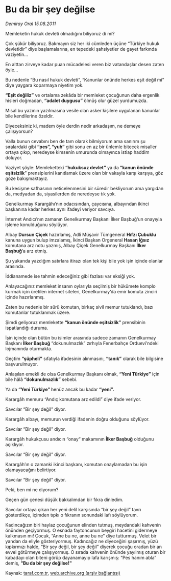 # Bu da bir şey değilse

*Demiray Oral 15.08.2011*

<div class="yazi"><p>Memleketin hukuk devleti olmadığını biliyoruz di mi?</p>
<p>Çok şükür biliyoruz. Bakmayın siz her iki cümleden üçüne “Türkiye hukuk devletidir” diye başlamalarına, en tepedeki şahsiyetler de gayet farkında vaziyetin...</p>
<p>En alttan zirveye kadar puan mücadelesi veren biz vatandaşlar desen zaten öyle...</p>
<p>Bu nedenle “Bu nasıl hukuk devleti”, “Kanunlar önünde herkes eşit değil mi” diye yaygara koparmaya niyetim yok.</p>
<p><strong>“Eşit değiliz”</strong> ve ortalama zekâda bir memleket çocuğunun daha ergenlik hisleri doğmadan, <strong>“adalet duygusu”</strong> ölmüş olur güzel yurdumuzda.</p>
<p>Misal bu yazının yazılmasına vesile olan asker kişilere uygulanan kanunlar bile kendilerine özeldir.</p>
<p>Diyeceksiniz ki, madem öyle derdin nedir arkadaşım, ne demeye çalışıyorsun?</p>
<p>Valla bunun cevabını ben de tam olarak bilmiyorum ama sanırım şu sıralardaki gibi <strong>“pes”, “yuh”</strong> gibi sonu en az bir ünlemle bitecek misaller ortaya çıkıp, neredeyse kimsenin umurunda olmayınca istiap haddim doluyor.</p>
<p>Vaziyet şöyle: Memleketteki <strong>“hukuksuz devlet”</strong> ya da<strong> “kanun önünde eşitsizlik</strong>” prensiplerini kanıtlamak üzere olan bir vakayla karşı karşıya, göz göze bakışmaktayız.</p>
<p>Bu kesişme safhasının neticelenmesini bir süredir bekliyorum ama yargıdan da, medyadan da, siyasilerden de neredeyse tık yok.</p>
<p>Genelkurmay Karargâhı’nın odacısından, çaycısına, albayından ikinci başkanına kadar herkes aynı ifadeyi veriyor savcıya.</p>
<p>İnternet Andıcı’nın zamanın Genelkurmay Başkanı İlker Başbuğ‘un onayıyla işleme konulduğunu söylüyor.</p>
<p>Albay <strong>Dursun Çiçek</strong> hazırlamış, Adlî Müşavir Tümgeneral <strong>Hıfzı Çubuklu</strong> kanuna uygun bulup imzalamış, İkinci Başkan Orgeneral <strong>Hasan Iğsız</strong> komutana arz notu yazmış, Albay Çiçek Genelkurmay Başkanı <strong>İlker Başbuğ</strong>‘a arz etmiş.</p>
<p>Şu yukarıda yazdığım satırlara itirazı olan tek kişi bile yok işin içinde olanlar arasında.</p>
<p>İddianamede ise tahmin edeceğiniz gibi fazlası var eksiği yok.</p>
<p>Anlayacağınız memleket insanın oylarıyla seçilmiş bir hükümete komplo kurmak için üretilen internet siteleri, Genelkurmay’da emir komuta zinciri içinde hazırlanmış.</p>
<p>Zaten bu nedenle bir sürü komutan, birkaç sivil memur tutuklandı, bazı komutanlar tutuklanmak üzere.</p>
<p>Şimdi geliyoruz memlekette <strong>“kanun önünde eşitsizlik”</strong> prensibinin ispatlandığı duruma.</p>
<p>İşin içinde olan bütün bu isimler arasında sadece zamanın Genelkurmay Başkanı <strong>İlker Başbuğ</strong> “dokunulmazlık” zırhıyla Fenerbahçe Orduevi’ndeki lojmanında oturmakta.</p>
<p>Geçtim <strong>“şüpheli”</strong> sıfatıyla ifadesinin alınmasını, <strong>“tanık”</strong> olarak bile bilgisine başvurulmuyor.</p>
<p>Anlaşılan emekli de olsa Genelkurmay Başkanı olmak, <strong>“Yeni Türkiye”</strong> için bile hâlâ <strong>“dokunulmazlık”</strong> sebebi.</p>
<p>Ya da <strong>“Yeni Türkiye” </strong>henüz ancak bu kadar <strong>“yeni”.</strong></p>
<p>Karargâh memuru “Andıç komutana arz edildi” diye ifade veriyor.</p>
<p>Savcılar “Bir şey değil” diyor.</p>
<p>Karargâh albayı, memurun verdiği ifadenin doğru olduğunu söylüyor.</p>
<p>Savcılar “Bir şey değil” diyor.</p>
<p>Karargâh hukukçusu andıcın “onay“ makamının <strong>İlker Başbuğ</strong> olduğunu açıklıyor.</p>
<p>Savcılar “Bir şey değil” diyor.</p>
<p>Karargâh’ın o zamanki ikinci başkanı, komutan onaylamadan bu işin olamayacağını belirtiyor.</p>
<p>Savcılar “Bir şey değil” diyor.</p>
<p>Peki, ben mi ne diyorum?</p>
<p>Geçen gün çenesi düşük bakkalımdan bir fıkra dinledim.</p>
<p>Savcılar ortaya çıkan her yeni delil karşısında “bir şey değil” tavrı gösterdikçe, içimden tıpkı o fıkranın sonundaki lafı söylüyorum.</p>
<p>Kadıncağızın biri haylaz çocuğunun elinden tutmuş, meydandaki kahvenin önünden geçiyormuş. O esnada faytoncunun beygiri hacetini gidermeye kalkmasın mı! Çocuk, “Anne bu ne, anne bu ne” diye tutturmuş. Velet bir yandan da eliyle gösteriyormuş. Kadıncağız ne diyeceğini şaşırmış, yüzü kıpkırmızı halde, “Bir şey değil, bir şey değil” diyerek çocuğu oradan bir an evvel götürmeye çalışıyormuş. O sırada kahvenin önünde yayılmış oturan bir kabadayı olan biteni görüp dayanamayıp lafa karışmış: “Pes hanım abla” demiş, <strong>“Bu da bir şey değilse!"</strong></p>
</div>

Kaynak: [taraf.com.tr](http://www.taraf.com.tr/demiray-oral/makale-bu-da-bir-sey-degilse.htm), [web.archive.org (arşiv bağlantısı)](http://web.archive.org/web/20130831223739/http://www.taraf.com.tr/demiray-oral/makale-bu-da-bir-sey-degilse.htm)
